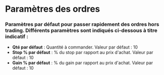 # **Paramètres des ordres**

### Paramètres par défaut pour passer rapidement des ordres hors trading. Différents paramètres sont indiqués ci-dessous à titre indicatif :

- **Qté par défaut** : Quantité à commander. Valeur par défaut : 10
- **Stop % par défaut** : % du stop par rapport au prix d'achat. Valeur par défaut : 10
- **Gain % par défaut** : % du gain par rapport au prix d'achat. Valeur par défaut : 10
